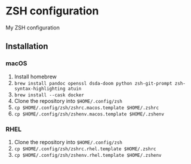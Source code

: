 # ZSH configuration

My ZSH configuration

## Installation

### macOS

1. Install homebrew
2. `brew install pandoc openssl dsda-doom python zsh-git-prompt zsh-syntax-highlighting atuin`
3. `brew install --cask docker`
4. Clone the repository into `$HOME/.config/zsh`
5. `cp $HOME/.config/zsh/zshrc.macos.template $HOME/.zshrc`
6. `cp $HOME/.config/zsh/zshenv.macos.template $HOME/.zshenv`

### RHEL
1. Clone the repository into `$HOME/.config/zsh`
2. `cp $HOME/.config/zsh/zshrc.rhel.template $HOME/.zshrc`
3. `cp $HOME/.config/zsh/zshenv.rhel.template $HOME/.zshenv`
